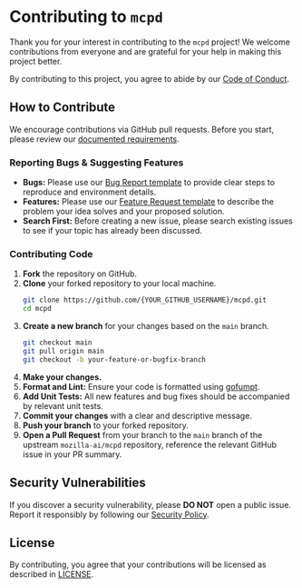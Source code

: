 # Contributing to `mcpd`

Thank you for your interest in contributing to the `mcpd` project!
We welcome contributions from everyone and are grateful for your help in making this project better.

By contributing to this project, you agree to abide by our [Code of Conduct](CODE_OF_CONDUCT.md).

## How to Contribute

We encourage contributions via GitHub pull requests. Before you start, please review our [documented requirements](https://mozilla-ai.github.io/mcpd/requirements/).

### Reporting Bugs & Suggesting Features

* **Bugs:** Please use our [Bug Report template](.github/ISSUE_TEMPLATE/bug_report.yaml) to provide clear steps to reproduce and environment details.
* **Features:** Please use our [Feature Request template](.github/ISSUE_TEMPLATE/feature_request.yaml) to describe the problem your idea solves and your proposed solution.
* **Search First:** Before creating a new issue, please search existing issues to see if your topic has already been discussed.

### Contributing Code

1. **Fork** the repository on GitHub.
1. **Clone** your forked repository to your local machine.
    ```bash
    git clone https://github.com/{YOUR_GITHUB_USERNAME}/mcpd.git
    cd mcpd
    ```
1. **Create a new branch** for your changes based on the `main` branch.
    ```bash
    git checkout main
    git pull origin main
    git checkout -b your-feature-or-bugfix-branch
    ```
1. **Make your changes.**
1. **Format and Lint:** Ensure your code is formatted using [gofumpt](https://github.com/mvdan/gofumpt).
1. **Add Unit Tests:** All new features and bug fixes should be accompanied by relevant unit tests.
1. **Commit your changes** with a clear and descriptive message.
1. **Push your branch** to your forked repository.
1. **Open a Pull Request** from your branch to the `main` branch of the upstream `mozilla-ai/mcpd` repository, 
  reference the relevant GitHub issue in your PR summary.

## Security Vulnerabilities

If you discover a security vulnerability, please **DO NOT** open a public issue. Report it responsibly by following our [Security Policy](SECURITY.md).

## License

By contributing, you agree that your contributions will be licensed as described in [LICENSE](LICENSE.md).